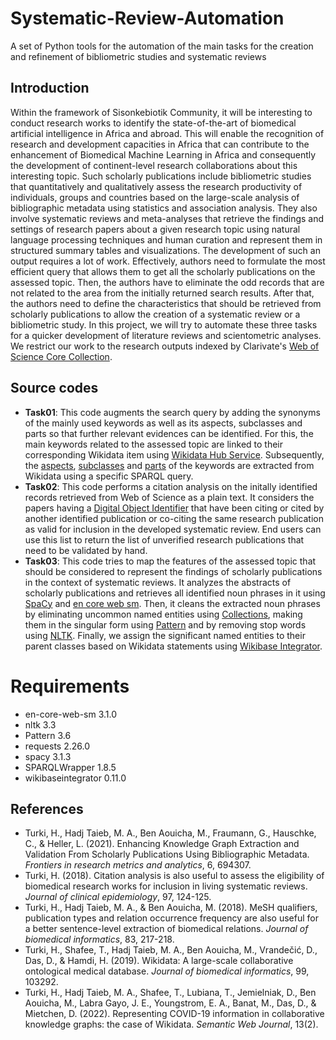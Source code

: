 # Systematic-Review-Automation
A set of Python tools for the automation of the main tasks for the creation and refinement of bibliometric studies and systematic reviews

## Introduction
Within the framework of Sisonkebiotik Community, it will be interesting to conduct research works to identify the state-of-the-art of biomedical artificial intelligence in Africa and abroad. This will enable the recognition of research and development capacities in Africa that can contribute to the enhancement of Biomedical Machine Learning in Africa and consequently the development of continent-level research collaborations about this interesting topic. Such scholarly publications include bibliometric studies that quantitatively and qualitatively assess the research productivity of individuals, groups and countries based on the large-scale analysis of bibliographic metadata using statistics and association analysis. They also involve systematic reviews and meta-analyses that retrieve the findings and settings of research papers about a given research topic using natural language processing techniques and human curation and represent them in structured summary tables and visualizations. The development of such an output requires a lot of work. Effectively, authors need to formulate the most efficient query that allows them to get all the scholarly publications on the assessed topic. Then, the authors have to eliminate the odd records that are not related to the area from the initially returned search results. After that, the authors need to define the characteristics that should be retrieved from scholarly publications to allow the creation of a systematic review or a bibliometric study. In this project, we will try to automate these three tasks for a quicker development of literature reviews and scientometric analyses. We restrict our work to the research outputs indexed by Clarivate's [Web of Science Core Collection](https://webofknowledge.com).

## Source codes
* **Task01**: This code augments the search query by adding the synonyms of the mainly used keywords as well as its aspects, subclasses and parts so that further relevant evidences can be identified. For this, the main keywords related to the assessed topic are linked to their corresponding Wikidata item using [Wikidata Hub Service](https://hub.toolforge.org). Subsequently, the [aspects](https://www.wikidata.org/wiki/Property:P1552), [subclasses](https://www.wikidata.org/wiki/Property:P279) and [parts](https://www.wikidata.org/wiki/Property:P361) of the keywords are extracted from Wikidata using a specific SPARQL query.
* **Task02**: This code performs a citation analysis on the initally identified records retrieved from Web of Science as a plain text. It considers the papers having a [Digital Object Identifier](https://www.doi.org/) that have been citing or cited by another identified publication or co-citing the same research publication as valid for inclusion in the developed systematic review. End users can use this list to return the list of unverified research publications that need to be validated by hand.
* **Task03**: This code tries to map the features of the assessed topic that should be considered to represent the findings of scholarly publications in the context of systematic reviews. It analyzes the abstracts of scholarly publications and retrieves all identified noun phrases in it using [SpaCy](https://spacy.io/) and [en core web sm](https://libraries.io/pypi/en-core-web-sm). Then, it cleans the extracted noun phrases by eliminating uncommon named entities using [Collections](https://docs.python.org/3/library/collections.html), making them in the singular form using [Pattern](https://github.com/clips/pattern) and by removing stop words using [NLTK](https://www.nltk.org/). Finally, we assign the significant named entities to their parent classes based on Wikidata statements using [Wikibase Integrator](https://github.com/LeMyst/WikibaseIntegrator). 
# Requirements
* en-core-web-sm     3.1.0
* nltk               3.3
* Pattern            3.6
* requests           2.26.0
* spacy              3.1.3
* SPARQLWrapper      1.8.5
* wikibaseintegrator 0.11.0
## References
* Turki, H., Hadj Taieb, M. A., Ben Aouicha, M., Fraumann, G., Hauschke, C., & Heller, L. (2021). Enhancing Knowledge Graph Extraction and Validation From Scholarly Publications Using Bibliographic Metadata. *Frontiers in research metrics and analytics*, 6, 694307.
* Turki, H. (2018). Citation analysis is also useful to assess the eligibility of biomedical research works for inclusion in living systematic reviews. *Journal of clinical epidemiology*, 97, 124-125.
* Turki, H., Hadj Taieb, M. A., & Ben Aouicha, M. (2018). MeSH qualifiers, publication types and relation occurrence frequency are also useful for a better sentence-level extraction of biomedical relations. *Journal of biomedical informatics*, 83, 217-218.
* Turki, H., Shafee, T., Hadj Taieb, M. A., Ben Aouicha, M., Vrandečić, D., Das, D., & Hamdi, H. (2019). Wikidata: A large-scale collaborative ontological medical database. *Journal of biomedical informatics*, 99, 103292.
* Turki, H., Hadj Taieb, M. A., Shafee, T., Lubiana, T., Jemielniak, D., Ben Aouicha, M., Labra Gayo, J. E., Youngstrom, E. A., Banat, M., Das, D., & Mietchen, D. (2022). Representing COVID-19 information in collaborative knowledge graphs: the case of Wikidata. *Semantic Web Journal*, 13(2).
